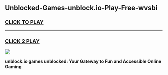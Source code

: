 
## Unblocked-Games-unblock.io-Play-Free-wvsbi
<h3>
<a href="https://premium76.site?title=unblock.io&ref=10A">CLICK TO PLAY</a></h3>
<hr>

<h3>
<a href="https://premium76.site?title=unblock.io&ref=10A">CLICK 2 PLAY</a>
  
</h3>

<a href="https://premium76.site?title=unblock.io&ref=10A"><img src="https://clearcache.store/games.png"></a>


**unblock.io games unblocked: Your Gateway to Fun and Accessible Online Gaming**
